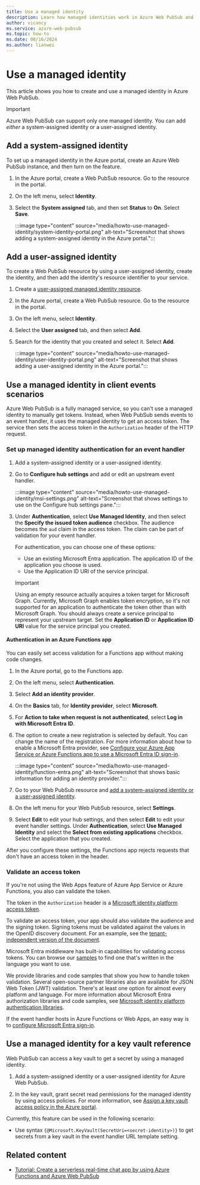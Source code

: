 ```yaml
---
title: Use a managed identity
description: Learn how managed identities work in Azure Web PubSub and how to use a managed identity in a serverless scenario.
author: vicancy
ms.service: azure-web-pubsub
ms.topic: how-to
ms.date: 08/16/2024
ms.author: lianwei
---
```


# Use a managed identity

This article shows you how to create and use a managed identity in Azure Web PubSub.

> [!IMPORTANT]
> Azure Web PubSub can support only one managed identity. You can add *either* a system-assigned identity or a user-assigned identity.

## Add a system-assigned identity

To set up a managed identity in the Azure portal, create an Azure Web PubSub instance, and then turn on the feature.

1. In the Azure portal, create a Web PubSub resource. Go to the resource in the portal.

1. On the left menu, select **Identity**.

1. Select the **System assigned** tab, and then set **Status** to **On**. Select **Save**.

   :::image type="content" source="media/howto-use-managed-identity/system-identity-portal.png" alt-text="Screenshot that shows adding a system-assigned identity in the Azure portal.":::

## Add a user-assigned identity

To create a Web PubSub resource by using a user-assigned identity, create the identity, and then add the identity's resource identifier to your service.

1. Create a [user-assigned managed identity resource](../active-directory/managed-identities-azure-resources/how-to-manage-ua-identity-portal.md#create-a-user-assigned-managed-identity).

1. In the Azure portal, create a Web PubSub resource. Go to the resource in the portal.

1. On the left menu, select **Identity**.

1. Select the **User assigned** tab, and then select **Add**.

1. Search for the identity that you created and select it. Select **Add**.

   :::image type="content" source="media/howto-use-managed-identity/user-identity-portal.png" alt-text="Screenshot that shows adding a user-assigned identity in the Azure portal.":::

## Use a managed identity in client events scenarios

Azure Web PubSub is a fully managed service, so you can't use a managed identity to manually get tokens. Instead, when Web PubSub sends events to an event handler, it uses the managed identity to get an access token. The service then sets the access token in the `Authorization` header of the HTTP request.

### Set up managed identity authentication for an event handler

1. Add a system-assigned identity or a user-assigned identity.

1. Go to **Configure hub settings** and add or edit an upstream event handler.

   :::image type="content" source="media/howto-use-managed-identity/msi-settings.png" alt-text="Screenshot that shows settings to use on the Configure hub settings pane.":::

1. Under **Authentication**, select **Use Managed Identity**, and then select the **Specify the issued token audience** checkbox. The audience becomes the `aud` claim in the access token. The claim can be part of validation for your event handler.

   For authentication, you can choose one of these options:

   - Use an existing Microsoft Entra application. The application ID of the application you choose is used.
   - Use the Application ID URI of the service principal.

   > [!IMPORTANT]
   > Using an empty resource actually acquires a token target for Microsoft Graph. Currently, Microsoft Graph enables token encryption, so it's not supported for an application to authenticate the token other than with Microsoft Graph. You should always create a service principal to represent your upstream target. Set the **Application ID** or **Application ID URI** value for the service principal you created.

#### Authentication in an Azure Functions app

You can easily set access validation for a Functions app without making code changes.

1. In the Azure portal, go to the Functions app.
1. On the left menu, select **Authentication**.
1. Select **Add an identity provider**.
1. On the **Basics** tab, for **Identity provider**, select **Microsoft**.
1. For **Action to take when request is not authenticated**, select **Log in with Microsoft Entra ID**.
1. The option to create a new registration is selected by default. You can change the name of the registration. For more information about how to enable a Microsoft Entra provider, see [Configure your Azure App Service or Azure Functions app to use a Microsoft Entra ID sign-in](../app-service/configure-authentication-provider-aad.md).

   :::image type="content" source="media/howto-use-managed-identity/function-entra.png" alt-text="Screenshot that shows basic information for adding an identity provider.":::
1. Go to your Web PubSub resource and [add a system-assigned identity or a user-assigned identity](howto-use-managed-identity.md#add-a-system-assigned-identity).
1. On the left menu for your Web PubSub resource, select **Settings**.
1. Select **Edit** to edit your hub settings, and then select **Edit** to edit your event handler settings. Under **Authentication**, select **Use Managed Identity** and select the **Select from existing applications** checkbox. Select the application that you created.

After you configure these settings, the Functions app rejects requests that don't have an access token in the header.

### Validate an access token

If you're not using the Web Apps feature of Azure App Service or Azure Functions, you also can validate the token.

The token in the `Authorization` header is a [Microsoft identity platform access token](../active-directory/develop/access-tokens.md).

To validate an access token, your app should also validate the audience and the signing token. Signing tokens must be validated against the values in the OpenID discovery document. For an example, see the [tenant-independent version of the document](https://login.microsoftonline.com/common/.well-known/openid-configuration).

Microsoft Entra middleware has built-in capabilities for validating access tokens. You can browse our [samples](../active-directory/develop/sample-v2-code.md) to find one that's written in the language you want to use.

We provide libraries and code samples that show you how to handle token validation. Several open-source partner libraries also are available for JSON Web Token (JWT) validation. There's at least one option for almost every platform and language. For more information about Microsoft Entra authorization libraries and code samples, see [Microsoft identity platform authentication libraries](../active-directory/develop/reference-v2-libraries.md).

If the event handler hosts in Azure Functions or Web Apps, an easy way is to [configure Microsoft Entra sign-in](../app-service/configure-authentication-provider-aad.md).

## Use a managed identity for a key vault reference

Web PubSub can access a key vault to get a secret by using a managed identity.

1. Add a system-assigned identity or a user-assigned identity for Azure Web PubSub.

1. In the key vault, grant secret read permissions for the managed identity by using access policies. For more information, see [Assign a key vault access policy in the Azure portal](/azure/key-vault/general/assign-access-policy-portal).

Currently, this feature can be used in the following scenario:

- Use syntax `{@Microsoft.KeyVault(SecretUri=<secret-identity>)}` to get secrets from a key vault in the event handler URL template setting.

## Related content

- [Tutorial: Create a serverless real-time chat app by using Azure Functions and Azure Web PubSub](quickstart-serverless.md)
